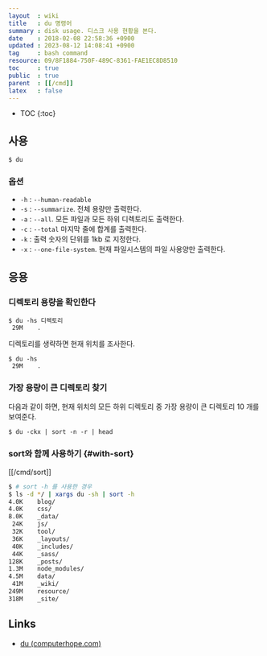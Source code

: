 ```yaml
---
layout  : wiki
title   : du 명령어
summary : disk usage. 디스크 사용 현황을 본다.
date    : 2018-02-08 22:58:36 +0900
updated : 2023-08-12 14:08:41 +0900
tag     : bash command
resource: 09/8F1884-750F-489C-8361-FAE1EC8D8510
toc     : true
public  : true
parent  : [[/cmd]]
latex   : false
---
```

* TOC
{:toc}

## 사용

```
$ du
```

### 옵션

* `-h` : `--human-readable`
* `-s` : `--summarize`. 전체 용량만 출력한다.
* `-a` : `--all`. 모든 파일과 모든 하위 디렉토리도 출력한다.
* `-c` : `--total` 마지막 줄에 합계를 출력한다.
* `-k` : 출력 숫자의 단위를 1kb 로 지정한다.
* `-x` : `--one-file-system`. 현재 파일시스템의 파일 사용양만 출력한다.

## 응용

### 디렉토리 용량을 확인한다

```
$ du -hs 디렉토리
 29M	.
```

디렉토리를 생략하면 현재 위치를 조사한다.

```
$ du -hs
 29M	.
```

### 가장 용량이 큰 디렉토리 찾기

다음과 같이 하면, 현재 위치의 모든 하위 디렉토리 중 가장 용량이 큰 디렉토리 10 개를 보여준다.

```
$ du -ckx | sort -n -r | head
```

### sort와 함께 사용하기 {#with-sort}

[[/cmd/sort]]

```bash
$ # sort -h 를 사용한 경우
$ ls -d */ | xargs du -sh | sort -h
4.0K	blog/
4.0K	css/
8.0K	_data/
 24K	js/
 32K	tool/
 36K	_layouts/
 40K	_includes/
 44K	_sass/
128K	_posts/
1.3M	node_modules/
4.5M	data/
 41M	_wiki/
249M	resource/
318M	_site/
```

## Links

* [du (computerhope.com)](https://www.computerhope.com/unix/udu.htm)

